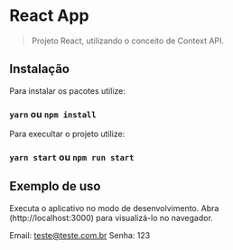 # React App
> Projeto React, utilizando o conceito de Context API.

## Instalação
Para instalar os pacotes utilize:
### `yarn` ou  `npm install`

Para execultar o projeto utilize:
### `yarn start` ou  `npm run start`

## Exemplo de uso

Executa o aplicativo no modo de desenvolvimento.
Abra (http://localhost:3000) para visualizá-lo no navegador.

Email: teste@teste.com.br
Senha: 123



